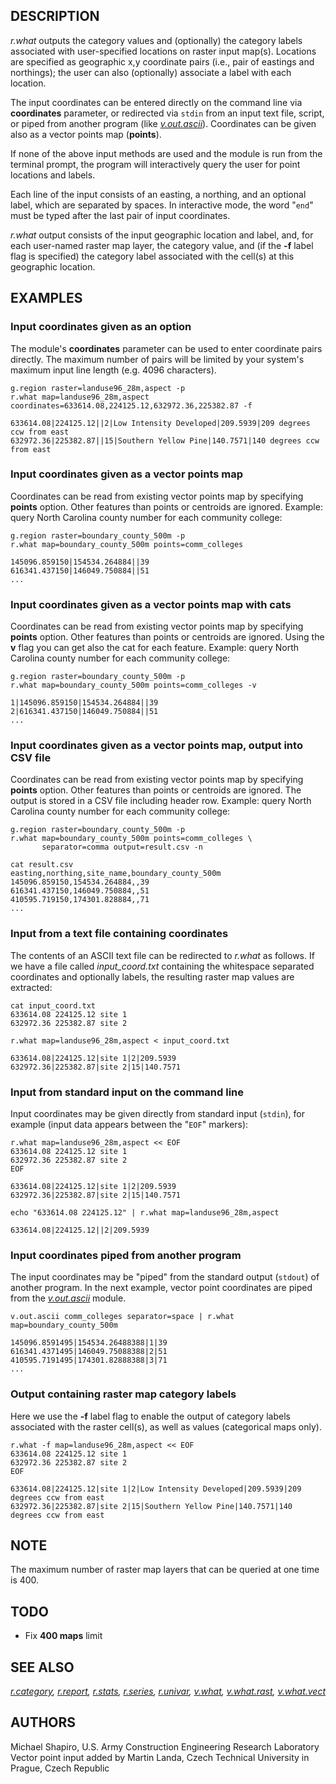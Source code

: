 ## DESCRIPTION

*r.what* outputs the category values and (optionally) the category
labels associated with user-specified locations on raster input map(s).
Locations are specified as geographic x,y coordinate pairs (i.e., pair
of eastings and northings); the user can also (optionally) associate a
label with each location.

The input coordinates can be entered directly on the command line via
**coordinates** parameter, or redirected via `stdin` from an input text
file, script, or piped from another program (like
*[v.out.ascii](v.out.ascii.md)*). Coordinates can be given also as a
vector points map (**points**).

If none of the above input methods are used and the module is run from
the terminal prompt, the program will interactively query the user for
point locations and labels.

Each line of the input consists of an easting, a northing, and an
optional label, which are separated by spaces. In interactive mode, the
word "`end`" must be typed after the last pair of input coordinates.

*r.what* output consists of the input geographic location and label,
and, for each user-named raster map layer, the category value, and (if
the **-f** label flag is specified) the category label associated with
the cell(s) at this geographic location.

## EXAMPLES

### Input coordinates given as an option

The module's **coordinates** parameter can be used to enter coordinate
pairs directly. The maximum number of pairs will be limited by your
system's maximum input line length (e.g. 4096 characters).

```shell
g.region raster=landuse96_28m,aspect -p
r.what map=landuse96_28m,aspect coordinates=633614.08,224125.12,632972.36,225382.87 -f

633614.08|224125.12||2|Low Intensity Developed|209.5939|209 degrees ccw from east
632972.36|225382.87||15|Southern Yellow Pine|140.7571|140 degrees ccw from east
```

### Input coordinates given as a vector points map

Coordinates can be read from existing vector points map by specifying
**points** option. Other features than points or centroids are ignored.
Example: query North Carolina county number for each community college:

```shell
g.region raster=boundary_county_500m -p
r.what map=boundary_county_500m points=comm_colleges

145096.859150|154534.264884||39
616341.437150|146049.750884||51
...
```

### Input coordinates given as a vector points map with cats

Coordinates can be read from existing vector points map by specifying
**points** option. Other features than points or centroids are ignored.
Using the **v** flag you can get also the cat for each feature. Example:
query North Carolina county number for each community college:

```shell
g.region raster=boundary_county_500m -p
r.what map=boundary_county_500m points=comm_colleges -v

1|145096.859150|154534.264884||39
2|616341.437150|146049.750884||51
...
```

### Input coordinates given as a vector points map, output into CSV file

Coordinates can be read from existing vector points map by specifying
**points** option. Other features than points or centroids are ignored.
The output is stored in a CSV file including header row. Example: query
North Carolina county number for each community college:

```shell
g.region raster=boundary_county_500m -p
r.what map=boundary_county_500m points=comm_colleges \
       separator=comma output=result.csv -n

cat result.csv
easting,northing,site_name,boundary_county_500m
145096.859150,154534.264884,,39
616341.437150,146049.750884,,51
410595.719150,174301.828884,,71
...
```

### Input from a text file containing coordinates

The contents of an ASCII text file can be redirected to *r.what* as
follows. If we have a file called *input_coord.txt* containing the
whitespace separated coordinates and optionally labels, the resulting
raster map values are extracted:

```shell
cat input_coord.txt
633614.08 224125.12 site 1
632972.36 225382.87 site 2

r.what map=landuse96_28m,aspect < input_coord.txt

633614.08|224125.12|site 1|2|209.5939
632972.36|225382.87|site 2|15|140.7571
```

### Input from standard input on the command line

Input coordinates may be given directly from standard input (`stdin`),
for example (input data appears between the "`EOF`" markers):

```shell
r.what map=landuse96_28m,aspect << EOF
633614.08 224125.12 site 1
632972.36 225382.87 site 2
EOF

633614.08|224125.12|site 1|2|209.5939
632972.36|225382.87|site 2|15|140.7571
```

```shell
echo "633614.08 224125.12" | r.what map=landuse96_28m,aspect

633614.08|224125.12||2|209.5939
```

### Input coordinates piped from another program

The input coordinates may be "piped" from the standard output (`stdout`)
of another program. In the next example, vector point coordinates are
piped from the *[v.out.ascii](v.out.ascii.md)* module.

```shell
v.out.ascii comm_colleges separator=space | r.what map=boundary_county_500m

145096.8591495|154534.26488388|1|39
616341.4371495|146049.75088388|2|51
410595.7191495|174301.82888388|3|71
...
```

### Output containing raster map category labels

Here we use the **-f** label flag to enable the output of category
labels associated with the raster cell(s), as well as values
(categorical maps only).

```shell
r.what -f map=landuse96_28m,aspect << EOF
633614.08 224125.12 site 1
632972.36 225382.87 site 2
EOF

633614.08|224125.12|site 1|2|Low Intensity Developed|209.5939|209 degrees ccw from east
632972.36|225382.87|site 2|15|Southern Yellow Pine|140.7571|140 degrees ccw from east
```

## NOTE

The maximum number of raster map layers that can be queried at one time
is 400.

## TODO

- Fix **400 maps** limit

## SEE ALSO

*[r.category](r.category.md), [r.report](r.report.md),
[r.stats](r.stats.md), [r.series](r.series.md), [r.univar](r.univar.md),
[v.what](v.what.md), [v.what.rast](v.what.rast.md),
[v.what.vect](v.what.vect.md)*

## AUTHORS

Michael Shapiro, U.S. Army Construction Engineering Research
Laboratory
Vector point input added by Martin Landa, Czech Technical University in
Prague, Czech Republic
